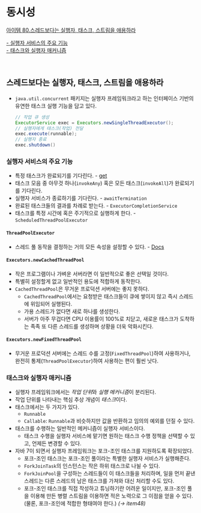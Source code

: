 # 동시성

[아이템 80.스레드보다는 실행자, 태스크, 스트림을 애용하라](#스레드보다는-실행자-태스크-스트림을-애용하라)  

[- 실행자 서비스의 주요 기능](#실행자-서비스의-주요-기능)  
[- 태스크와 실행자 매커니즘](#태스크와-실행자-매커니즘)  

<br>

## 스레드보다는 실행자, 태스크, 스트림을 애용하라
- `java.util.concurrent` 패키지는 실행자 프레임워크라고 하는 인터페이스 기반의 유연한 태스크 실행 기능을 담고 있다.

    ```java
    // 작업 큐 생성
    ExecutorService exec = Executors.newSingleThreadExecutor();
    // 실행자에게 태스크(작업) 전달 
    exec.execute(runnable);
    // 실행자 종료
    exec.shutdown()
    ```

### 실행자 서비스의 주요 기능
- 특정 태스크가 완료되기를 기다린다. - [get](../../src/test/java/study/heejin/chapter11/Item79Test.java#LC70)
- 태스크 모음 중 아무것 하나(`invokeAny`) 혹은 모든 태스크(`invokeAll`)가 완료되기를 기다린다.
- 실행자 서비스가 종료하기를 기다린다. - `awaitTermination`
- 완료된 태스크들의 결과를 차례로 받는다. - `ExecutorCompletionService`
- 태스크를 특정 시간에 혹은 주기적으로 실행하게 한다. - `ScheduledThreadPoolExecutor`

#### `ThreadPoolExecutor`
- 스레드 풀 동작을 결정하는 거의 모든 속성을 설정할 수 있다. - [Docs](https://docs.oracle.com/en/java/javase/11/docs/api/java.base/java/util/concurrent/ThreadPoolExecutor.html)

#### `Executors.newCachedThreadPool`
- 작은 프로그램이나 가벼운 서버라면 이 일반적으로 좋은 선택일 것이다.
- 특별히 설정할게 없고 일반적인 용도에 적합하게 동작한다.
- `CachedThreadPool`은 무거운 프로덕션 서버에는 좋지 못하다.
  - `CachedThreadPool`에서는 요청받은 태스크들이 큐에 쌓이지 않고 즉시 스레드에 위임되어 실행된다.
  - 가용 스레드가 없다면 새로 하나를 생성한다.
  - 서버가 아주 무겁다면 CPU 이용률이 100%로 치닫고, 새로운 태스크가 도착하는 족족 또 다른 스레드를 생성하며 상황을 더욱 악화시킨다.

#### `Executors.newFixedThreadPool`
- 무거운 프로덕션 서버에는 스레드 수를 고정(`FixedThreadPool`)하여 사용하거나, 완전히 통제(`ThreadPoolExecutor`)하여 사용하는 편이 훨씬 낫다.


### 태스크와 실행자 매커니즘
- 실행자 프레임워크에서는 *작업 단위*와 *실행 메커니즘*이 분리된다.
- 작업 단위를 나타내는 핵심 추상 개념이 *태스크*이다.
- 태스크에서는 두 가지가 있다.
  - `Runnable`
  - `Callable`: `Runnable`과 비슷하지만 값을 반환하고 임의의 예외를 던질 수 있다.
- 태스크를 수행하는 일반적인 메커니즘이 실행자 서비스이다.
  - 태스크 수행을 실행자 서비스에 맡기면 원하는 태스크 수행 정책을 선택할 수 있고, 언제든 변경할 수 있다.
- 자바 7이 되면서 실행자 프레임워크는 포크-조인 태스크를 지원하도록 확장되었다.
  - 포크-조인 태스크는 포크-조인 풀이라는 특별한 실행자 서비스가 실행해준다.
  - `ForkJoinTask`의 인스턴스는 작은 하위 태스크로 나뉠 수 있다.
  - `ForkJoinPool`을 구성하는 스레드들이 이 태스크들을 처리하며, 일을 먼저 끝낸 스레드는 다른 스레드의 남은 태스크를 가져와 대신 처리할 수도 있다.
  - 포크-조인 태스크를 직접 작성하고 튜닝하기란 어려운 일이지만, 포크-조인 풀을 이용해 만든 병렬 스트림을 이용하면 적은 노력으로 그 이점을 얻을 수 있다. (물론, 포크-조인에 적합한 형태여야 한다.) _(→ item48)_


<br>
